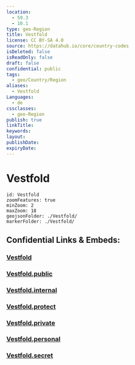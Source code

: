 ```yaml
---
location:
  - 59.3
  - 10.1
type: geo-Region
title: Vestfold
license: CC BY-SA 4.0
source: https://datahub.io/core/country-codes
isDeleted: false
isReadOnly: false
draft: false
confidential: public
tags:
  - geo/Country/Region
aliases:
  - Vestfold
Languages:
  - de
cssclasses:
  - geo-Region
publish: true
linkTitle:
keywords:
layout:
publishDate:
expiryDate:
---
```


# Vestfold

```leaflet
id: Vestfold
zoomFeatures: true 
minZoom: 2 
maxZoom: 18
geojsonFolder: ./Vestfold/
markerFolder: ./Vestfold/
```


## Confidential Links & Embeds: 

### [Vestfold](/_Standards/Earth/Continent/Europe/Europe~North/Norway/Counties~Norway/Vestfold.md) 

### [Vestfold.public](/_public/Earth/Continent/Europe/Europe~North/Norway/Counties~Norway/Vestfold.public.md) 

### [Vestfold.internal](/_internal/Earth/Continent/Europe/Europe~North/Norway/Counties~Norway/Vestfold.internal.md) 

### [Vestfold.protect](/_protect/Earth/Continent/Europe/Europe~North/Norway/Counties~Norway/Vestfold.protect.md) 

### [Vestfold.private](/_private/Earth/Continent/Europe/Europe~North/Norway/Counties~Norway/Vestfold.private.md) 

### [Vestfold.personal](/_personal/Earth/Continent/Europe/Europe~North/Norway/Counties~Norway/Vestfold.personal.md) 

### [Vestfold.secret](/_secret/Earth/Continent/Europe/Europe~North/Norway/Counties~Norway/Vestfold.secret.md)

